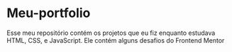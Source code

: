 # Meu-portfolio
Esse meu repositório contém os projetos que eu fiz enquanto estudava HTML, CSS, e JavaScript. Ele contém alguns desafios do Frontend Mentor
